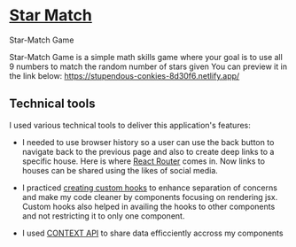 # [Star Match](https://fidels-star-match-game.netlify.app/)
Star-Match Game

Star-Match Game is a simple math skills game where your goal is to use all 9 numbers to match the random number of stars given
You can preview it in the link below:
https://stupendous-conkies-8d30f6.netlify.app/

## Technical tools
I used various technical tools to deliver this application's features:
* I needed to use browser history so a user can use the back button to navigate back to the previous page and also to create deep links to a specific house. Here is where [React Router](https://reactrouter.com/en/main) comes in.
Now links to houses can be shared using the likes of social media.

* I practiced [creating custom hooks](https://legacy.reactjs.org/docs/hooks-custom.html) to enhance separation of concerns and make my code cleaner by components focusing on rendering jsx. Custom hooks also helped in availing the hooks to other components and not restricting it to only one component.

* I used [CONTEXT API](https://legacy.reactjs.org/docs/context.html) to share data efficciently accross my components

